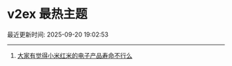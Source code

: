 # v2ex 最热主题

最近更新时间: 2025-09-20 19:02:53

--- 
1. [大家有觉得小米红米的电子产品寿命不行么](https://www.v2ex.com/t/1160631) 
